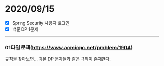 # 2020/09/15
- [x] Spring Security 사용자 로그인
- [x] 백준 DP 1문제
-----------------------------------------------
### 01타일 문제(<https://www.acmicpc.net/problem/1904>)
규칙을 찾아보면... 기본 DP 문제들과 같은 규칙이 존재한다.<br/>




